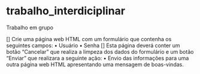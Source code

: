 # trabalho_interdiciplinar
Trabalho em grupo

[] Crie uma página web HTML com um formulário que contenha os seguintes campos:
  • Usuário
  • Senha
[] Esta página deverá conter um botão “Cancelar” que realiza a limpeza dos dados do formulário 
e um botão “Enviar” que realizara a seguinte ação:
  • Envio das informações para uma outra página web HTML 
apresentando uma mensagem de boas-vindas.
